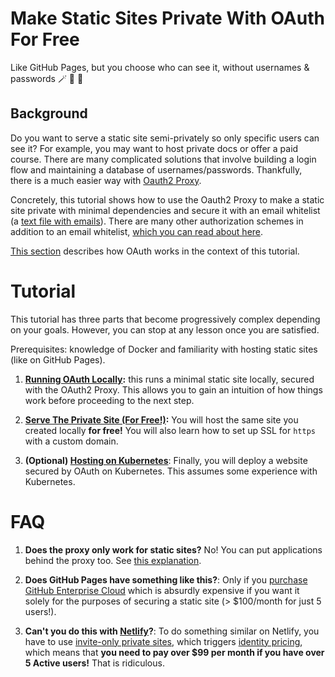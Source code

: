 # Make Static Sites Private With OAuth For Free

Like GitHub Pages, but you choose who can see it, without usernames & passwords :magic_wand: :tophat: :rabbit:

## Background

Do you want to serve a static site semi-privately so only specific users can see it?  For example, you may want to host private docs or offer a paid course.  There are many complicated solutions that involve building a login flow and maintaining a database of usernames/passwords.  Thankfully, there is a much easier way with [Oauth2 Proxy](https://oauth2-proxy.github.io/oauth2-proxy/docs/).

Concretely, this tutorial shows how to use the Oauth2 Proxy to make a static site private with minimal dependencies and secure it with an email whitelist (a [text file with emails](./local/emails/email_list.txt)). There are many other authorization schemes in addition to an email whitelist, [which you can read about here](https://oauth2-proxy.github.io/oauth2-proxy/docs/configuration/overview).

[This section](./local/README.md#how-does-this-work) describes how OAuth works in the context of this tutorial.

# Tutorial

This tutorial has three parts that become progressively complex depending on your goals. However, you can stop at any lesson once you are satisfied.

Prerequisites: knowledge of Docker and familiarity with hosting static sites (like on GitHub Pages).

1. **[Running OAuth Locally](./local/README.md):** this runs a minimal static site locally, secured with the OAuth2 Proxy.  This allows you to gain an intuition of how things work before proceeding to the next step.

2. **[Serve The Private Site (For Free!)](./simple/README.md):** You will host the same site you created locally **for free!**  You will also learn how to set up SSL for `https` with a custom domain.

3. **(Optional) [Hosting on Kubernetes](./gke_k8s/README.md)**: Finally, you will deploy a website secured by OAuth on Kubernetes.  This assumes some experience with Kubernetes.

# FAQ

1. **Does the proxy only work for static sites?**  No! You can put applications behind the proxy too. See [this explanation](./local/README.md#is-this-only-for-static-sites).

2. **Does GitHub Pages have something like this?**: Only if you [purchase GitHub Enterprise Cloud](https://docs.github.com/en/enterprise-cloud@latest/pages/getting-started-with-github-pages/changing-the-visibility-of-your-github-pages-site) which is absurdly expensive if you want it solely for the purposes of securing a static site (> $100/month for just 5 users!).

3. **Can't you do this with [Netlify](https://www.netlify.com/)?**: To do something similar on Netlify, you have to use [invite-only private sites](https://docs.netlify.com/visitor-access/identity/registration-login/#set-registration-preferences), which triggers [identity pricing](https://www.netlify.com/pricing/#add-ons-identity), which means that **you need to pay over $99 per month if you have over 5 Active users!** That is ridiculous.


